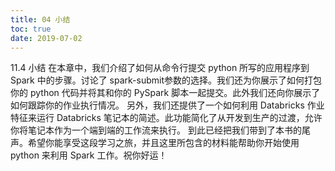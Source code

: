 ```yaml
---
title: 04 小结
toc: true
date: 2019-07-02
---
```

11.4 小结
在本章中，我们介绍了如何从命令行提交 python 所写的应用程序到 Spark 中的步骤。讨论了 spark-submit参数的选择。我们还为你展示了如何打包你的 python 代码并将其和你的 PySpark 脚本一起提交。此外我们还向你展示了如何跟踪你的作业执行情况。
另外，我们还提供了一个如何利用 Databricks 作业特征来运行 Databricks 笔记本的简述。此功能简化了从开发到生产的过渡，允许你将笔记本作为一个端到端的工作流来执行。
到此已经把我们带到了本书的尾声。希望你能享受这段学习之旅，并且这里所包含的材料能帮助你开始使用 python 来利用 Spark 工作。祝你好运！
